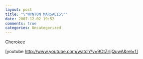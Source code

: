 ```yaml
---
layout: post
title: "\"WYNTON MARSALIS\""
date: 2007-12-02 19:52
comments: true
categories: Uncategorized
---
```

Cherokee

[youtube http://www.youtube.com/watch?v=9OtZrIjQuwA&rel=1]
